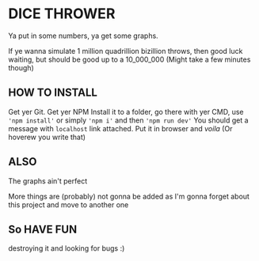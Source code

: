 # DICE THROWER

Ya put in some numbers, ya get some graphs.

If ye wanna simulate 1 million quadrillion bizillion throws, then good luck waiting, but should be good up to a 10_000_000 (Might take a few minutes though)

## HOW TO INSTALL
Get yer Git. Get yer NPM
Install it to a folder, go there with yer CMD, use `'npm install'` or simply `'npm i'` and then `'npm run dev'`
You should get a message with `localhost` link attached. Put it in browser and *voila* (Or hoverew you write that)

## ALSO

The graphs ain't perfect

More things are (probably) not gonna be added as I'm gonna forget about this project and move to another one

## So HAVE FUN

destroying it and looking for bugs :)
